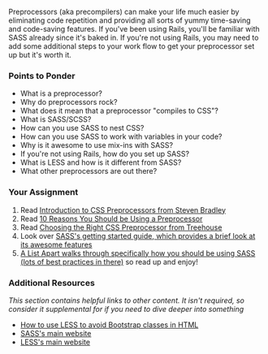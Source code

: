 Preprocessors (aka precompilers) can make your life much easier by eliminating code repetition and providing all sorts of yummy time-saving and code-saving features.  If you've been using Rails, you'll be familiar with SASS already since it's baked in.  If you're not using Rails, you may need to add some additional steps to your work flow to get your preprocessor set up but it's worth it.

### Points to Ponder

* What is a preprocessor?
* Why do preprocessors rock?
* What does it mean that a preprocessor "compiles to CSS"?
* What is SASS/SCSS?
* How can you use SASS to nest CSS?
* How can you use SASS to work with variables in your code?
* Why is it awesome to use mix-ins with SASS?
* If you're not using Rails, how do you set up SASS?
* What is LESS and how is it different from SASS?
* What other preprocessors are out there?

### Your Assignment

1. Read [Introduction to CSS Preprocessors from Steven Bradley](http://www.vanseodesign.com/css/css-preprocessors/)
2. Read [10 Reasons You Should be Using a Preprocessor](http://www.urbaninsight.com/2012/04/12/ten-reasons-you-should-be-using-css-preprocessor)
3. Read [Choosing the Right CSS Preprocessor from Treehouse](http://blog.teamtreehouse.com/how-to-choose-the-right-css-preprocessor)
4. Look over [SASS's getting started guide, which provides a brief look at its awesome features](http://sass-lang.com/guide)
5. [A List Apart walks through specifically how you should be using SASS (lots of best practices in there)](http://alistapart.com/article/getting-started-with-sass) so read up and enjoy!

### Additional Resources

*This section contains helpful links to other content. It isn't required, so consider it supplemental for if you need to dive deeper into something*

* [How to use LESS to avoid Bootstrap classes in HTML](http://ruby.bvision.com/blog/please-stop-embedding-bootstrap-classes-in-your-html)
* [SASS's main website](http://sass-lang.com/)
* [LESS's main website](http://www.lesscss.org/)
